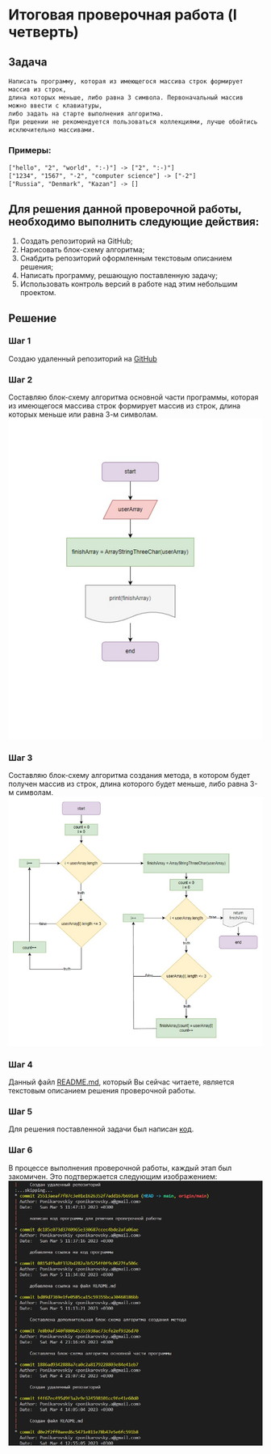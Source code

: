 # Итоговая проверочная работа (I четверть)
## Задача
    Написать программу, которая из имеющегося массива строк формирует массив из строк,
    длина которых меньше, либо равна 3 символа. Первоначальный массив можно ввести с клавиатуры, 
    либо задать на старте выполнения алгоритма. 
    При решении не рекомендуется пользоваться коллекциями, лучше обойтись исключительно массивами.
### Примеры:
    ["hello", "2", "world", ":-)"] -> ["2", ":-)"]
    ["1234", "1567", "-2", "computer science"] -> ["-2"]
    ["Russia", "Denmark", "Kazan"] -> []

## Для решения данной проверочной работы, необходимо выполнить следующие действия:
1. Создать репозиторий на GitHub;
2. Нарисовать блок-схему алгоритма;
3. Снабдить репозиторий оформленным текстовым описанием решения;
4. Написать программу, решающую поставленную задачу;
5. Использовать контроль версий в работе над этим небольшим проектом.

## Решение
### Шаг 1
Создаю удаленный репозиторий на [GitHub](https://github.com/Ponikarovskiy/GB_FinalProject_01.git)
### Шаг 2
Составляю блок-схему алгоритма основной части программы, которая из имеющегося массива строк формирует массив из строк, длина которых меньше или равна 3-м символам.
![Схема_1](Scheme_1.jpg)
### Шаг 3
Составляю блок-схему алгоритма создания метода, в котором будет получен массив из строк, длина которого будет меньше, либо равна 3-м символам.
![Схема_2](Scheme_2.jpg)
### Шаг 4
Данный файл [README.md](https://github.com/Ponikarovskiy/GB_FinalProject_01/blob/main/README.md), который Вы сейчас читаете, является текстовым описанием решения проверочной работы.
### Шаг 5
Для решения поставленной задачи был написан [код](https://github.com/Ponikarovskiy/GB_FinalProject_01.git).
### Шаг 6
В процессе выполнения проверочной работы, каждый этап был закомичен.
Это подтвержается следующим изображением:
![Скриншок коммитов](Commit.jpg)